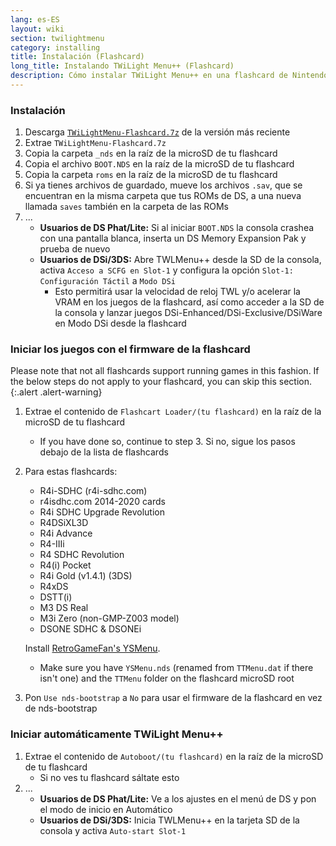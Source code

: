 ```yaml
---
lang: es-ES
layout: wiki
section: twilightmenu
category: installing
title: Instalación (Flashcard)
long_title: Instalando TWiLight Menu++ (Flashcard)
description: Cómo instalar TWiLight Menu++ en una flashcard de Nintendo DS
---
```


### Instalación
1. Descarga [`TWiLightMenu-Flashcard.7z`](https://github.com/DS-Homebrew/TWiLightMenu/releases/latest/download/TWiLightMenu-Flashcard.7z) de la versión más reciente
1. Extrae `TWiLightMenu-Flashcard.7z`
1. Copia la carpeta `_nds` en la raíz de la microSD de tu flashcard
1. Copia el archivo `BOOT.NDS` en la raíz de la microSD de tu flashcard
1. Copia la carpeta `roms` en la raíz de la microSD de tu flashcard
1. Si ya tienes archivos de guardado, mueve los archivos `.sav`, que se encuentran en la misma carpeta que tus ROMs de DS, a una nueva llamada `saves` también en la carpeta de las ROMs
1. ...
   - **Usuarios de DS Phat/Lite:** Si al iniciar `BOOT.NDS` la consola crashea con una pantalla blanca, inserta un DS Memory Expansion Pak y prueba de nuevo
   - **Usuarios de DSi/3DS:** Abre TWLMenu++ desde la SD de la consola, activa `Acceso a SCFG en Slot-1` y configura la opción `Slot-1: Configuración Táctil` a `Modo DSi`
      - Esto permitirá usar la velocidad de reloj TWL y/o acelerar la VRAM en los juegos de la flashcard, así como acceder a la SD de la consola y lanzar juegos DSi-Enhanced/DSi-Exclusive/DSiWare en Modo DSi desde la flashcard

### Iniciar los juegos con el firmware de la flashcard

Please note that not all flashcards support running games in this fashion. If the below steps do not apply to your flashcard, you can skip this section.
{:.alert .alert-warning}

1. Extrae el contenido de `Flashcart Loader/(tu flashcard)` en la raíz de la microSD de tu flashcard
   - If you have done so, continue to step 3. Si no, sigue los pasos debajo de la lista de flashcards

1. Para estas flashcards:
   - R4i-SDHC (r4i-sdhc.com)
   - r4isdhc.com 2014-2020 cards
   - R4i SDHC Upgrade Revolution
   - R4DSiXL3D
   - R4i Advance
   - R4-IIIi
   - R4 SDHC Revolution
   - R4(i) Pocket
   - R4i Gold (v1.4.1) (3DS)
   - R4xDS
   - DSTT(i)
   - M3 DS Real
   - M3i Zero (non-GMP-Z003 model)
   - DSONE SDHC & DSONEi

   Install [RetroGameFan's YSMenu](https://gbatemp.net/threads/retrogamefan-updates-releases.267243/).
      - Make sure you have `YSMenu.nds` (renamed from `TTMenu.dat` if there isn't one) and the `TTMenu` folder on the flashcard microSD root
1. Pon `Use nds-bootstrap` a `No` para usar el firmware de la flashcard en vez de nds-bootstrap

### Iniciar automáticamente TWiLight Menu++
1. Extrae el contenido de `Autoboot/(tu flashcard)` en la raíz de la microSD de tu flashcard
   - Si no ves tu flashcard sáltate esto
1. ...
   - **Usuarios de DS Phat/Lite:** Ve a los ajustes en el menú de DS y pon el modo de inicio en Automático
   - **Usuarios de DSi/3DS:** Inicia TWLMenu++ en la tarjeta SD de la consola y activa `Auto-start Slot-1`
